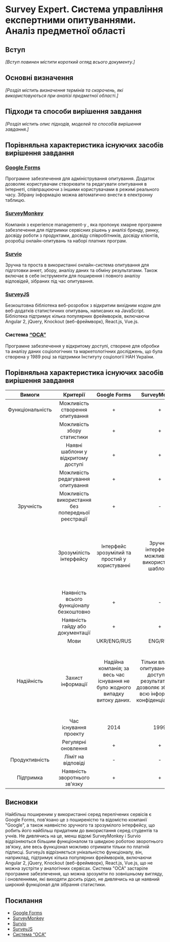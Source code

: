 # Survey Expert. Система управління експертними опитуваннями. Аналіз предметної області

## Вступ

_[Вступ повинен містити короткий огляд всього документу.]_

## Основні визначення

_[Розділ містить визначення термінів та скорочень, які використовуються при аналізі предметної області.]_

## Підходи та способи вирішення завдання

_[Розділ містить опис підходів, моделей та способів вирішення завдання.]_

## Порівняльна характеристика існуючих засобів вирішення завдання

### [Google Forms](https://www.google.com/intl/ru_ua/forms/about/) ###
Програмне забезпечення для адміністрування опитування. Додаток дозволяє користувачам створювати та редагувати опитування в Інтернеті, співпрацюючи з іншими користувачами в режимі реального часу. Зібрану інформацію можна автоматично внести в електронну таблицю. 

### [SurveyMonkey](https://ru.surveymonkey.com/) ###
Компанія з experience management-у , яка пропонує хмарне програмне забезпечення для підтримки сервісних рішень у аналізі бренду, ринку, досвіду роботи з продуктами, досвіду співробітників, досвіду клієнтів, розробці онлайн-опитувань та наборі платних програм. 

### [Survio](https://www.survio.com/ru/) ###
Зручна та проста в використанні онлайн-система опитування для підготовки анкет, збору, аналізу даних та обміну результатами. Також включає в себе інструменти для поширення і повного аналізу відповідей, зібраних під час опитування.

### [SurveyJS](https://surveyjs.io/) ###
Безкоштовна бібліотека веб-розробок з відкритим вихідним кодом для веб-додатків статистичних опитувань, написаних на JavaScript. Бібліотека підтримує кілька популярних фреймворків, включаючи Angular 2, jQuery, Knockout (веб-фреймворк), React.js, Vue.js.

### Система [“ОСА”](https://oca.com.ua/) ###
Програмне забезпечення у відкритому доступі, створене для обробки та аналізу даних соціологічних та маркетологічних досліджень, що була створена у 1989 році за підтримки Інституту соціології НАН України.

## Порівняльна характеристика існуючих засобів вирішення завдання

| Вимоги | Критерії | Google Forms | SurveyMonkey | Survio | SurveyJS | Система “ОСА” |
| :------:| :------: |:------------:| :-----:|:-----: |:-----: |:-----: |
| Функціональність | Можливість створення опитування | + | + | + | + | - |
|  | Можливість збору статистики | + | + | + | + | + |
|  | Наявні шаблони у відкритому доступі | + | + | + | + | - |
|  | Можливість редагування опитування | + | + | + | + | - |
| Зручність | Можливість використання без попередньої реєстрації | + | - | - | + | - |
|  | Зрозумілість інтерфейсу | Інтерфейс зрозумілий та простий у користуванні | Зручний інтерфейс з можливістю використання шаблонів | Легкий для розуміння інтерфейс | Інтерфейс перенасичений функціоналом, більше підійде для створення складніших опитувань, без гайду зрозуміти тяжко | Інтерфейс виконаний мінімалістично, але без документації розібратись непросто |
|  | Наявність всього функціоналу безкоштовно | + | - | + | + | + |
|  | Наявність гайду або документації | + | + | + | + | + |
|  | Мови | UKR/ENG/RUS | ENG/RUS | ENG/RUS | ENG | UKR/RUS |
| Надійність | Захист інформації | Надійна компанія; за весь час існування не було жодного випадку витоку даних. | Тільки власник опитування має доступ до результатів, що дозволяє зберегти всю інформацію конфіденціальною. | Мають свою систему групування та зберігання інформації. Випадків втрати даних не було. | Відсутність негативних відгуків на наявність збою | Інформація зберігається на пристрої користувача |
|  | Час існування проекту | 2014 | 1999 | 2012 | 2015 | 2004 |
|  | Регулярні оновлення | + | + | + | + | - |
| Продуктивність | Ліміт на відповіді | - | - | - | - | - |
| Підтримка | Наявність зворотнього зв'язку | + | + | + | + | - |

## Висновки

Найбільш поширеним у використанні серед перелічених сервісів є Google Forms, пов'язано це з поширеністю та відомістю компанії "Google", а також наявністю зручного та зрозумілого інтерфейсу, що робить його найбільш придатним до використання серед студентів та учнів. Не дивлячись на це, менш відомі SurveyMonkey і Survio відрізняються більшим функціоналом та швидкою роботою зворотнього зв'язку, але весь функціонал можливо отримати тільки по платній підписці. SurveyJs відрізняється унікальністю функціоналу, він, наприклад, підтримує кілька популярних фреймворків, включаючи Angular 2, jQuery, Knockout (веб-фреймворк), React.js, Vue.js, що не можна зустріти у аналогічних сервісах. Система "ОСА" застаріле програмне забезпечення, що можна зрозуміти по зовнішньому вигляду, і оновленнями, які виходяти досить рідко, не дивлячись на це наявний широкий функціонал для зібрання статистики.

## Посилання

* [Google Forms](https://www.google.com/intl/ru_ua/forms/about/)<br/>
* [SurveyMonkey](https://ru.surveymonkey.com/)<br/>
* [Survio](https://www.survio.com/ru/)<br/>
* [SurveyJS](https://surveyjs.io/)<br/>
* [Система “ОСА”](https://oca.com.ua/)<br/>
